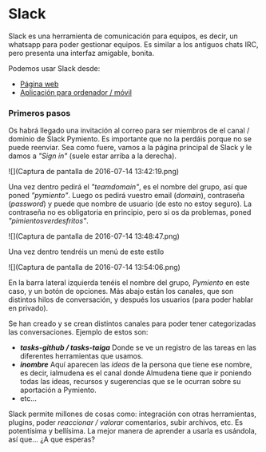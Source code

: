 # Slack

Slack es una herramienta de comunicación para equipos, es decir, un whatsapp para poder gestionar equipos. Es similar a los antiguos chats IRC, pero presenta una interfaz amigable, bonita.

Podemos usar Slack desde:
* [Página web](https://slack.com/)
* [Aplicación para ordenador / móvil](https://slack.com/downloads)

### Primeros pasos
Os habrá llegado una invitación al correo para ser miembros de el canal / dominio de Slack Pymiento. Es importante que no la perdáis porque no se puede reenviar. Sea como fuere, vamos a la página principal de Slack y le damos a _"Sign in"_ (suele estar arriba a la derecha).

![](Captura de pantalla de 2016-07-14 13:42:19.png)

Una vez dentro pedirá el _"teamdomain"_, es el nombre del grupo, así que poned _"pymiento"_. Luego os pedirá vuestro email (_domain_), contraseña (_password_) y puede que nombre de usuario (de esto no estoy seguro). La contraseña no es obligatoria en principio, pero si os da problemas, poned _"pimientosverdesfritos"_.

![](Captura de pantalla de 2016-07-14 13:48:47.png)

Una vez dentro tendréis un menú de este estilo

![](Captura de pantalla de 2016-07-14 13:54:06.png)

En la barra lateral izquierda tenéis el nombre del grupo, _Pymiento_ en este caso, y un botón de opciones. Más abajo están los canales, que son distintos hilos de conversación, y después los usuarios (para poder hablar en privado).

Se han creado y se crean distintos canales para poder tener categorizadas las conversaciones. Ejemplo de estos son:
* _**tasks-github / tasks-taiga**_ Donde se ve un registro de las tareas en las diferentes herramientas que usamos.
* _**inombre**_ Aquí aparecen las _ideas_ de la persona que tiene ese nombre, es decir, ialmudena es el canal donde Almudena tiene que ir poniendo todas las ideas, recursos y sugerencias que se le ocurran sobre su aportación a Pymiento.
* etc...

Slack permite millones de cosas como: integración con otras herramientas, plugins, poder _reaccionar / valorar_ comentarios, subir archivos, etc. Es potentísima y bellísima. La mejor manera de aprender a usarla es usándola, así que... ¿A que esperas?
